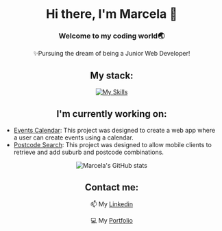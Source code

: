 <div id="header" align="center">
  
  # Hi there, I'm Marcela 👋
  
  ### Welcome to my coding world🌏 
  ✨Pursuing the dream of being a Junior Web Developer!
    
  ## My stack:
  [![My Skills](https://skillicons.dev/icons?i=react,ts,java,spring,js,vite,graphql,nodejs,nestjs,nextjs,mysql,html,bootstrap,css,tailwind&theme=light)](https://skillicons.dev)

  ## I'm currently working on:
</div>

* [Events Calendar](https://github.com/marcelamejiao/Events-Calendar): This project was designed to create a web app where a user can create events using a calendar. 
* [Postcode Search](https://github.com/marcelamejiao/Postcode-Search): This project was designed to allow mobile clients to retrieve and add suburb and postcode combinations.

<div id="footer" align="center">

![Marcela's GitHub stats](https://github-readme-stats.vercel.app/api?username=marcelamejiao&show_icons=true&theme=catppuccin_latte)

## Contact me:
  
  📫 My [Linkedin](https://www.linkedin.com/in/wmarcelamejia) 

  💻 My [Portfolio](https://marcelamejiao.github.io/Portfolio-Scss/) 
</div>

